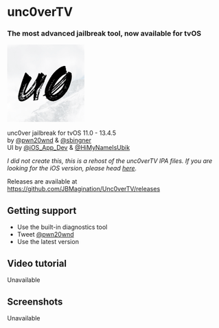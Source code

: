 # unc0verTV
### The most advanced jailbreak tool, now available for tvOS
![unc0ver logo](https://github.com/pwn20wndstuff/Undecimus/raw/master/Undecimus/Assets.xcassets/AppIcon.appiconset/Icon-App-60x60%403x.png)

unc0ver jailbreak for tvOS 11.0 - 13.4.5<br/>
by [@pwn20wnd](https://twitter.com/Pwn20wnd) & [@sbingner](https://twitter.com/sbingner)<br/>
UI by [@iOS_App_Dev](https://twitter.com/iOS_App_Dev) & [@HiMyNameIsUbik](https://twitter.com/HiMyNameIsUbik)<br/>

*I did not create this, this is a rehost of the unc0verTV IPA files. If you are looking for the iOS version, please head [here](https://github.com/pwn20wndstuff/Undecimus).*

Releases are available at https://github.com/JBMagination/Unc0verTV/releases

## Getting support
* Use the built-in diagnostics tool
* Tweet [@pwn20wnd](https://twitter.com/Pwn20wnd)
* Use the latest version

## Video tutorial
Unavailable

## Screenshots
Unavailable
